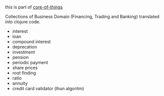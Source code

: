 this is part of [core-of-things](https://github.com/azizzaeny/core-of-things)   

Collections of Business Domain (Financing, Trading and Banking)  translated into clojure code.  

- interest   
- loan   
- compound interest   
- deprecation  
- investment   
- pension  
- periodic payment   
- share prices   
- root finding  
- ratio   
- annuity  
- credit card validator (lhun algoritm)  


